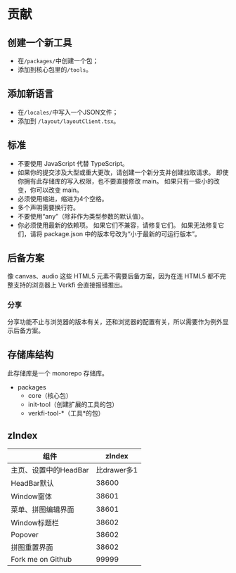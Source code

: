 # 贡献

## 创建一个新工具

- 在`/packages/`中创建一个包；
- 添加到核心包里的`/tools`。

## 添加新语言

- 在`/locales/`中写入一个JSON文件；
- 添加到 `/layout/layoutClient.tsx`。

## 标准

- 不要使用 JavaScript 代替 TypeScript。
- 如果你的提交涉及大型或重大更改，请创建一个新分支并创建拉取请求。
   即使你拥有此存储库的写入权限，也不要直接修改 main。
   如果只有一些小的改变，你可以改变 main。
- 必须使用缩进，缩进为4个空格。
- 多个声明需要换行符。
- 不要使用“any”（除非作为类型参数的默认值）。
- 你必须使用最新的依赖项。 如果它们不兼容，请修复它们。
  如果无法修复它们，请将 package.json 中的版本号改为“小于最新的可运行版本”。

## 后备方案

像 canvas、audio 这些 HTML5 元素不需要后备方案，因为在连 HTML5 都不完整支持的浏览器上 Verkfi 会直接报错推出。

### 分享

分享功能不止与浏览器的版本有关，还和浏览器的配置有关，所以需要作为例外显示后备方案。

## 存储库结构

此存储库是一个 monorepo 存储库。

- packages
  - core（核心包）
  - init-tool（创建扩展的工具的包）
  - verkfi-tool-\*（工具\*的包）

## zIndex

| 组件                  | zIndex      |
| --------------------- | ----------- |
| 主页、设置中的HeadBar | 比drawer多1 |
| HeadBar默认           | 38600       |
| Window窗体            | 38601       |
| 菜单、拼图编辑界面    | 38601       |
| Window标题栏          | 38602       |
| Popover               | 38602       |
| 拼图重置界面          | 38602       |
| Fork me on Github     | 99999       |
